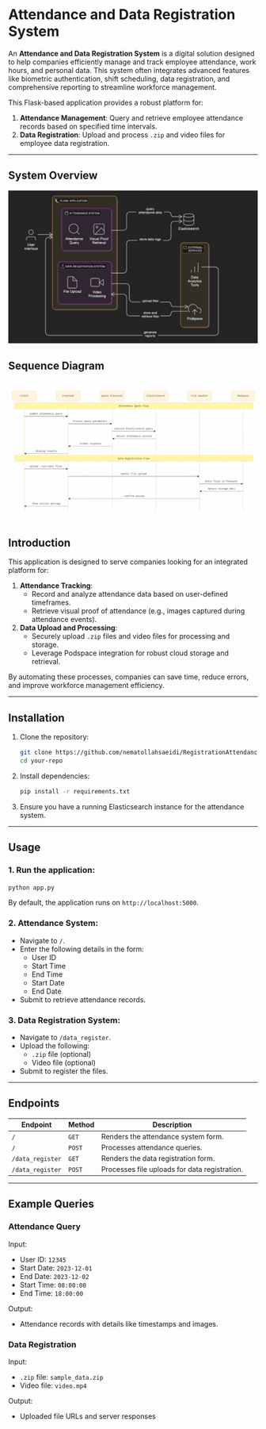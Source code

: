 
# Attendance and Data Registration System 

An **Attendance and Data Registration System** is a digital solution designed to help companies efficiently manage and track employee attendance, work hours, and personal data. This system often integrates advanced features like biometric authentication, shift scheduling, data registration, and comprehensive reporting to streamline workforce management.  

This Flask-based application provides a robust platform for:  
1. **Attendance Management**: Query and retrieve employee attendance records based on specified time intervals.  
2. **Data Registration**: Upload and process `.zip` and video files for employee data registration.  

---
## System Overview
![diagram_image1](https://github.com/nematollahsaeidi/RegistrationAttendanceSystem/blob/main/diagram_image1.png)
## Sequence Diagram
![diagram_image2](https://github.com/nematollahsaeidi/RegistrationAttendanceSystem/blob/main/diagram_image2.PNG)

## Introduction  
This application is designed to serve companies looking for an integrated platform for:  
1. **Attendance Tracking**:  
   - Record and analyze attendance data based on user-defined timeframes.  
   - Retrieve visual proof of attendance (e.g., images captured during attendance events).  
2. **Data Upload and Processing**:  
   - Securely upload `.zip` files and video files for processing and storage.  
   - Leverage Podspace integration for robust cloud storage and retrieval.  

By automating these processes, companies can save time, reduce errors, and improve workforce management efficiency.  

---

## Installation  
1. Clone the repository:  
   ```bash  
   git clone https://github.com/nematollahsaeidi/RegistrationAttendanceSystem.git
   cd your-repo  
   ```  

2. Install dependencies:  
   ```bash  
   pip install -r requirements.txt  
   ```  

3. Ensure you have a running Elasticsearch instance for the attendance system.  

---

## Usage  

### 1. **Run the application:**  
   ```bash  
   python app.py  
   ```  
   By default, the application runs on `http://localhost:5000`.  

### 2. **Attendance System:**  
   - Navigate to `/`.  
   - Enter the following details in the form:  
     - User ID  
     - Start Time  
     - End Time  
     - Start Date  
     - End Date  
   - Submit to retrieve attendance records.  

### 3. **Data Registration System:**  
   - Navigate to `/data_register`.  
   - Upload the following:  
     - `.zip` file (optional)  
     - Video file (optional)  
   - Submit to register the files.  

---

## Endpoints  
| **Endpoint**         | **Method** | **Description**                                   |  
|-----------------------|------------|---------------------------------------------------|  
| `/`                  | `GET`      | Renders the attendance system form.              |  
| `/`                  | `POST`     | Processes attendance queries.                    |  
| `/data_register`     | `GET`      | Renders the data registration form.              |  
| `/data_register`     | `POST`     | Processes file uploads for data registration.    |  

---

## Example Queries  
### Attendance Query  
Input:  
- User ID: `12345`  
- Start Date: `2023-12-01`  
- End Date: `2023-12-02`  
- Start Time: `08:00:00`  
- End Time: `18:00:00`  

Output:  
- Attendance records with details like timestamps and images.  

### Data Registration  
Input:  
- `.zip` file: `sample_data.zip`  
- Video file: `video.mp4`  

Output:  
- Uploaded file URLs and server responses  
